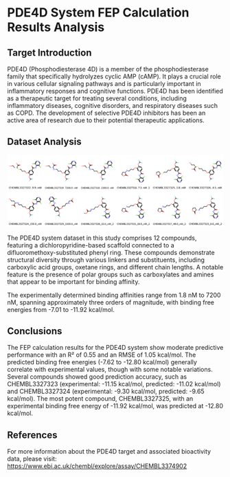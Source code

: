 # PDE4D System FEP Calculation Results Analysis

## Target Introduction

PDE4D (Phosphodiesterase 4D) is a member of the phosphodiesterase family that specifically hydrolyzes cyclic AMP (cAMP). It plays a crucial role in various cellular signaling pathways and is particularly important in inflammatory responses and cognitive functions. PDE4D has been identified as a therapeutic target for treating several conditions, including inflammatory diseases, cognitive disorders, and respiratory diseases such as COPD. The development of selective PDE4D inhibitors has been an active area of research due to their potential therapeutic applications.

## Dataset Analysis

![Molecular structures of representative compounds](mol_grid.png)

The PDE4D system dataset in this study comprises 12 compounds, featuring a dichloropyridine-based scaffold connected to a difluoromethoxy-substituted phenyl ring. These compounds demonstrate structural diversity through various linkers and substituents, including carboxylic acid groups, oxetane rings, and different chain lengths. A notable feature is the presence of polar groups such as carboxylates and amines that appear to be important for binding affinity.

The experimentally determined binding affinities range from 1.8 nM to 7200 nM, spanning approximately three orders of magnitude, with binding free energies from -7.01 to -11.92 kcal/mol.

## Conclusions

The FEP calculation results for the PDE4D system show moderate predictive performance with an R² of 0.55 and an RMSE of 1.05 kcal/mol. The predicted binding free energies (-7.62 to -12.80 kcal/mol) generally correlate with experimental values, though with some notable variations. Several compounds showed good prediction accuracy, such as CHEMBL3327323 (experimental: -11.15 kcal/mol, predicted: -11.02 kcal/mol) and CHEMBL3327324 (experimental: -9.30 kcal/mol, predicted: -9.65 kcal/mol). The most potent compound, CHEMBL3327325, with an experimental binding free energy of -11.92 kcal/mol, was predicted at -12.80 kcal/mol.

## References

For more information about the PDE4D target and associated bioactivity data, please visit:
https://www.ebi.ac.uk/chembl/explore/assay/CHEMBL3374902 